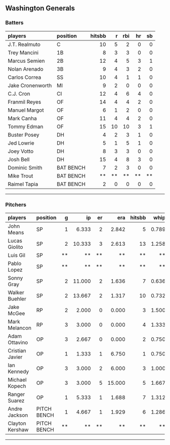 ## Washington Generals

### Batters

 
|players          |position  | hitsbb|  r| rbi| hr| sb| 
|:----------------|:---------|------:|--:|---:|--:|--:| 
|J.T. Realmuto    |C         |     10|  5|   2|  0|  0| 
|Trey Mancini     |1B        |      8|  3|   3|  0|  0| 
|Marcus Semien    |2B        |     12|  4|   5|  3|  1| 
|Nolan Arenado    |3B        |      9|  4|   3|  2|  0| 
|Carlos Correa    |SS        |     10|  4|   1|  1|  0| 
|Jake Cronenworth |MI        |      9|  2|   0|  0|  0| 
|C.J. Cron        |CI        |     12|  4|   6|  4|  0| 
|Franmil Reyes    |OF        |     14|  4|   4|  2|  0| 
|Manuel Margot    |OF        |      6|  1|   2|  0|  0| 
|Mark Canha       |OF        |     11|  4|   4|  2|  0| 
|Tommy Edman      |OF        |     15| 10|  10|  3|  1| 
|Buster Posey     |DH        |      4|  2|   3|  1|  0| 
|Jed Lowrie       |DH        |      5|  1|   5|  1|  0| 
|Joey Votto       |DH        |      8|  3|   3|  0|  0| 
|Josh Bell        |DH        |     15|  4|   8|  3|  0| 
|Dominic Smith    |BAT BENCH |      7|  2|   3|  0|  0| 
|Mike Trout       |BAT BENCH |     **| **|  **| **| **| 
|Raimel Tapia     |BAT BENCH |      2|  0|   0|  0|  0| 

* * *

### Pitchers

 
|players         |position    |  g|     ip| er|    era| hitsbb|  whip| so|  w| sv| 
|:---------------|:-----------|--:|------:|--:|------:|------:|-----:|--:|--:|--:| 
|John Means      |SP          |  1|  6.333|  2|  2.842|      5| 0.789|  5|  0|  0| 
|Lucas Giolito   |SP          |  2| 10.333|  3|  2.613|     13| 1.258| 11|  0|  0| 
|Luis Gil        |SP          | **|     **| **|     **|     **|    **| **| **| **| 
|Pablo Lopez     |SP          | **|     **| **|     **|     **|    **| **| **| **| 
|Sonny Gray      |SP          |  2| 11.000|  2|  1.636|      7| 0.636|  9|  2|  0| 
|Walker Buehler  |SP          |  2| 13.667|  2|  1.317|     10| 0.732| 13|  0|  0| 
|Jake McGee      |RP          |  2|  2.000|  0|  0.000|      3| 1.500|  2|  0|  1| 
|Mark Melancon   |RP          |  3|  3.000|  0|  0.000|      4| 1.333|  5|  0|  2| 
|Adam Ottavino   |OP          |  3|  2.667|  0|  0.000|      2| 0.750|  5|  0|  3| 
|Cristian Javier |OP          |  1|  1.333|  1|  6.750|      1| 0.750|  2|  0|  0| 
|Ian Kennedy     |OP          |  3|  3.000|  2|  6.000|      3| 1.000|  4|  0|  2| 
|Michael Kopech  |OP          |  3|  3.000|  5| 15.000|      5| 1.667|  5|  1|  0| 
|Ranger Suarez   |OP          |  1|  5.333|  1|  1.688|      7| 1.312|  5|  1|  0| 
|Andre Jackson   |PITCH BENCH |  1|  4.667|  1|  1.929|      6| 1.286|  2|  0|  0| 
|Clayton Kershaw |PITCH BENCH | **|     **| **|     **|     **|    **| **| **| **| 


* * *


